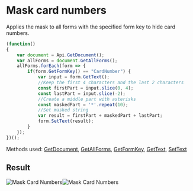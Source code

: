 # Mask card numbers

Applies the mask to all forms with the specified form key to hide card numbers.

<!-- This code snippet is shown in the screenshot. -->

<!-- eslint-skip -->

``` ts
(function()
{
    var document = Api.GetDocument();
    var allForms = document.GetAllForms();
    allForms.forEach(form => {
        if(form.GetFormKey() == "CardNumber") {
            var input = form.GetText();
            //Keep the first 4 characters and the last 2 characters
            const firstPart = input.slice(0, 4);
            const lastPart = input.slice(-2);
            //Create a middle part with asterisks
            const maskedPart = '*'.repeat(10);
            //Set masked string
            var result = firstPart + maskedPart + lastPart;
            form.SetText(result);
        }
    });
})();
```

Methods used: [GetDocument](../../../../office-api/usage-api/text-document-api/Api/Methods/GetDocument.md), [GetAllForms](../../../../office-api/usage-api/text-document-api/ApiDocument/Methods/GetAllForms.md), [GetFormKey](../../../../office-api/usage-api/text-document-api/ApiFormBase/Methods/GetFormKey.md), [GetText](../../../../office-api/usage-api/text-document-api/ApiFormBase/Methods/GetText.md), [SetText](../../../../office-api/usage-api/text-document-api/ApiTextForm/Methods/SetText.md)

## Result

![Mask Card Numbers](/assets/images/plugins/mask-card-numbers.png#gh-light-mode-only)![Mask Card Numbers](/assets/images/plugins/mask-card-numbers.dark.png#gh-dark-mode-only)
